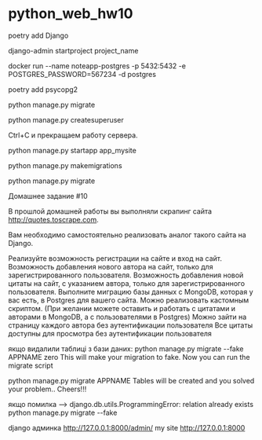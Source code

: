 # python_web_hw10

poetry add Django

django-admin startproject project_name

docker run --name noteapp-postgres -p 5432:5432 -e POSTGRES_PASSWORD=567234 -d postgres

poetry add psycopg2

python manage.py migrate

python manage.py createsuperuser

Ctrl+C и прекращаем работу сервера.

python manage.py startapp app_mysite

python manage.py makemigrations

python manage.py migrate


Домашнее задание #10

В прошлой домашней работы вы выполняли скрапинг сайта http://quotes.toscrape.com.

Вам необходимо самостоятельно реализовать аналог такого сайта на Django.

Реализуйте возможность регистрации на сайте и вход на сайт. Возможность добавления нового автора на сайт, только для зарегистрированного пользователя. Возможность добавления новой цитаты на сайт, с указанием автора, только для зарегистрированного пользователя. Выполните миграцию базы данных с MongoDB, которая у вас есть, в Postgres для вашего сайта. Можно реализовать кастомным скриптом. (При желании можете оставить и работать с цитатами и авторами в MongoDB, а с пользователями в Postgres) Можно зайти на страницу каждого автора без аутентификации пользователя Все цитаты доступны для просмотра без аутентификации пользователя



якщо видалили таблиці з бази даних: 
python manage.py migrate --fake APPNAME zero 
This will make your migration to fake. Now you can run the migrate script

python manage.py migrate APPNAME 
Tables will be created and you solved your problem.. Cheers!!!

якщо помилка  --> django.db.utils.ProgrammingError: relation  already exists
python manage.py migrate --fake



django админка http://127.0.0.1:8000/admin/
my site http://127.0.0.1:8000
